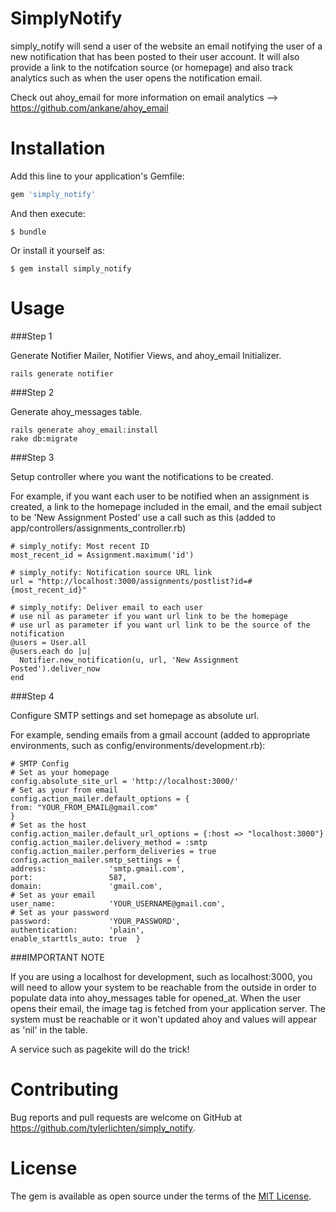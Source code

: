 # SimplyNotify

simply_notify will send a user of the website an email notifying the user of a new notification that has been posted to their user account. It will also provide a link to the notifcation source (or homepage) and also track analytics such as when the user opens the notification email. 

Check out ahoy_email for more information on email analytics --> https://github.com/ankane/ahoy_email


# Installation

Add this line to your application's Gemfile:

```ruby
gem 'simply_notify'
```

And then execute:

    $ bundle

Or install it yourself as:

    $ gem install simply_notify


# Usage

###Step 1

Generate Notifier Mailer, Notifier Views, and ahoy_email Initializer.

	rails generate notifier


###Step 2

Generate ahoy_messages table.
    
    rails generate ahoy_email:install
    rake db:migrate


###Step 3

Setup controller where you want the notifications to be created.

For example, if you want each user to be notified when an assignment is created, a link to the homepage included in the email, and the email subject to be 'New Assignment Posted' use a call such as this (added to app/controllers/assignments_controller.rb)

    # simply_notify: Most recent ID
    most_recent_id = Assignment.maximum('id')

    # simply_notify: Notification source URL link 
    url = "http://localhost:3000/assignments/postlist?id=#{most_recent_id}"

    # simply_notify: Deliver email to each user
    # use nil as parameter if you want url link to be the homepage
    # use url as parameter if you want url link to be the source of the notification
    @users = User.all 
    @users.each do |u| 
      Notifier.new_notification(u, url, 'New Assignment Posted').deliver_now
    end


###Step 4

Configure SMTP settings and set homepage as absolute url.

For example, sending emails from a gmail account (added to appropriate environments, such as config/environments/development.rb):

    # SMTP Config
    # Set as your homepage
    config.absolute_site_url = 'http://localhost:3000/'     
    # Set as your from email 
    config.action_mailer.default_options = {
    from: "YOUR_FROM_EMAIL@gmail.com"  
    }
    # Set as the host
    config.action_mailer.default_url_options = {:host => "localhost:3000"} 
    config.action_mailer.delivery_method = :smtp
    config.action_mailer.perform_deliveries = true 
    config.action_mailer.smtp_settings = {
    address:              'smtp.gmail.com',
    port:                 587,
    domain:               'gmail.com',
    # Set as your email
    user_name:            'YOUR_USERNAME@gmail.com',
    # Set as your password
    password:             'YOUR_PASSWORD', 
    authentication:       'plain',
    enable_starttls_auto: true  }


###IMPORTANT NOTE 

If you are using a localhost for development, such as localhost:3000, you will need to allow your system to be reachable from the outside in order to populate data into ahoy_messages table for opened_at. When the user opens their email, the image tag is fetched from your application server. The system must be reachable or it won't updated ahoy and values will appear as 'nil' in the table. 

A service such as pagekite will do the trick!


# Contributing

Bug reports and pull requests are welcome on GitHub at https://github.com/tylerlichten/simply_notify.


# License

The gem is available as open source under the terms of the [MIT License](http://opensource.org/licenses/MIT).


